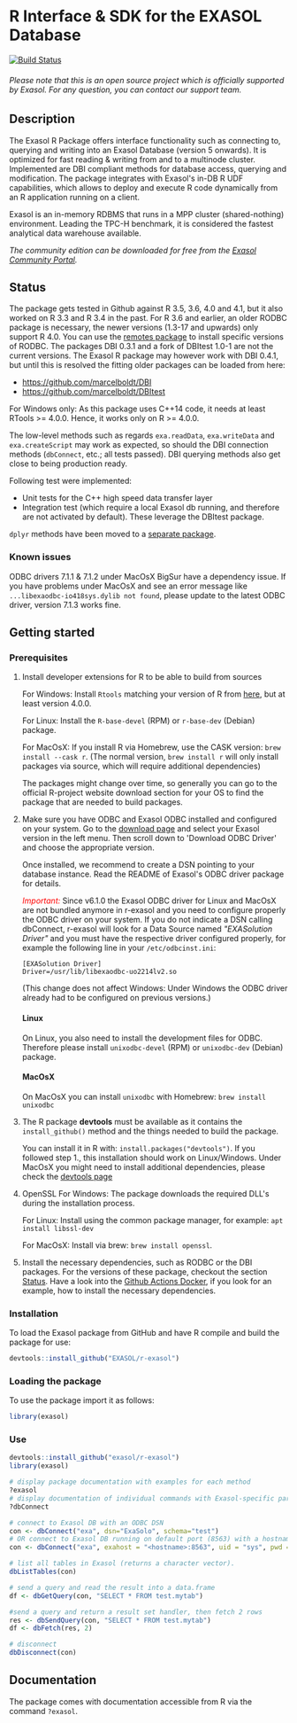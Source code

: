 # R Interface & SDK for the EXASOL Database

[![Build Status](https://github.com/exasol/r-exasol/actions/workflows/main.yml/badge.svg)](https://github.com/exasol/r-exasol)

###### Please note that this is an open source project which is officially supported by Exasol. For any question, you can contact our support team.

## Description


The Exasol R Package offers interface functionality such as connecting to, querying and writing
into an Exasol Database (version 5 onwards). It is optimized for fast reading &
writing from and to a multinode cluster. Implemented are DBI compliant methods for database access,
querying and modification. The package integrates with Exasol's in-DB R UDF capabilities, which
allows to deploy and execute R code dynamically from an R application running on a client.

Exasol is an in-memory RDBMS that runs in a MPP cluster (shared-nothing) environment.
Leading the TPC-H benchmark, it is considered the fastest analytical data warehouse available.

*The community edition can be downloaded for free from the [Exasol Community Portal](https://docs.exasol.com/get_started/communityedition.htm).*

## Status

The package gets tested in Github against R 3.5, 3.6, 4.0 and 4.1, but it also worked on R 3.3 and R 3.4 in the past. For R 3.6 and earlier, an older RODBC package is necessary, the newer versions (1.3-17 and upwards) only support R 4.0. You can use the [remotes package](https://remotes.r-lib.org/) to install specific versions of RODBC. The packages DBI 0.3.1 and a fork of DBItest 1.0-1 are not the current versions. The Exasol R package may however work with DBI 0.4.1, but until this is resolved the fitting older packages can be loaded from here:

- https://github.com/marcelboldt/DBI
- https://github.com/marcelboldt/DBItest

For Windows only: As this package uses C++14 code, it needs at least RTools >= 4.0.0. Hence, it works only on R >= 4.0.0.

The low-level methods such as regards `exa.readData`, `exa.writeData` and `exa.createScript` may work as expected, so
should the DBI connection methods (`dbConnect`, etc.; all tests passed). DBI querying methods also get close to being production ready.

Following test were implemented:
* Unit tests for the C++ high speed data transfer layer
* Integration test (which require a local Exasol db running, and therefore are not activated by default). These leverage the DBItest package.

`dplyr` methods have been moved to a [separate package](https://github.com/marcelboldt/r-exasol-dplyr).

### Known issues

ODBC drivers 7.1.1 & 7.1.2 under MacOsX BigSur have a dependency issue. If you have problems under MacOsX and see an error message like ```...libexaodbc-io418sys.dylib not found```, please update to the latest ODBC driver, version 7.1.3 works fine. 

## Getting started

### Prerequisites

1. Install developer extensions for R to be able to build from sources

   For Windows: Install `Rtools` matching your version of R from [here](https://cran.r-project.org/bin/windows/Rtools/), but at least version 4.0.0.
   
   For Linux: Install the `R-base-devel` (RPM) or `r-base-dev` (Debian) package.
   
   For MacOsX: If you install R via Homebrew, use the CASK version: ```brew install --cask r```. (The normal version, ```brew install r``` will only install packages via source, which will require additional dependencies)


   The packages might change over time, so generally you can go to the
   official R-project website download section for your OS to find the
   package that are needed to build packages.

2. Make sure you have ODBC and Exasol ODBC installed and
   configured on your system. Go to the [download page](https://docs.exasol.com/connect_exasol/drivers/odbc.htm) and select your Exasol version in the left menu. Then scroll down to 'Download ODBC Driver' and choose the appropriate version.
   
   Once installed, we recommend to create a DSN pointing to
   your database instance. Read the README of Exasol's ODBC
   driver package for details.

   <span style="color:red">*Important:*</span> Since v6.1.0 the Exasol ODBC driver for Linux and MacOsX are not bundled anymore in r-exasol and you need to 
   configure properly the ODBC driver on your system. 
   If you do not indicate a DSN calling dbConnect, r-exasol will look for a Data Source named <em>"EXASolution Driver"</em> and 
   you must have the respective driver configured properly, for example the following line in your ```/etc/odbcinst.ini```:
   ```
   [EXASolution Driver]
   Driver=/usr/lib/libexaodbc-uo2214lv2.so
   ```
   (This change does not affect Windows: Under Windows the ODBC driver already had to be configured on previous versions.) 

   #### Linux
   On Linux, you also need to install the development files for ODBC.
   Therefore please install `unixodbc-devel` (RPM) or `unixodbc-dev`
   (Debian) package.

   #### MacOsX
   On MacOsX you can install `unixodbc` with Homebrew:
   ```brew install unixodbc```

3. The R package **devtools** must be available as it contains the `install_github()` method
   and the things needed to build the package.

   You can install it in R with: ```install.packages("devtools")```.
   If you followed step 1., this installation should work on Linux/Windows.
   Under MacOsX you might need to install additional dependencies, please check the [devtools page](https://www.rdocumentation.org/packages/devtools/versions/1.13.6)


4. OpenSSL
   For Windows: The package downloads the required DLL's during the installation process.

   For Linux: Install using the common package manager, for example: ```apt install libssl-dev```

   For MacOsX: Install via brew: ```brew install openssl```.

5. Install the necessary dependencies, such as RODBC or the DBI packages. For the versions of these package, checkout the section [Status](#status). Have a look into the [Github Actions Docker](https://github.com/exasol/r-exasol/blob/main/tests/Dockerfile), if you look for an example, how to install the necessary dependencies.

   
### Installation

To load the Exasol package from GitHub and have R compile and build the package for use:
```r
devtools::install_github("EXASOL/r-exasol")
```   

### Loading the package

To use the package import it as follows:
```r
library(exasol)
```

### Use

```r
devtools::install_github("exasol/r-exasol")
library(exasol)

# display package documentation with examples for each method
?exasol
# display documentation of individual commands with Exasol-specific parameters
?dbConnect

# connect to Exasol DB with an ODBC DSN
con <- dbConnect("exa", dsn="ExaSolo", schema="test")
# OR connect to Exasol DB running on default port (8563) with a hostname, default 'sys' user and default schema ('SYS'), using an encryption channel
con <- dbConnect("exa", exahost = "<hostname>:8563", uid = "sys", pwd = "<password>", encryption = "Y")

# list all tables in Exasol (returns a character vector).
dbListTables(con)

# send a query and read the result into a data.frame
df <- dbGetQuery(con, "SELECT * FROM test.mytab")

#send a query and return a result set handler, then fetch 2 rows
res <- dbSendQuery(con, "SELECT * FROM test.mytab")
df <- dbFetch(res, 2)

# disconnect
dbDisconnect(con)
```

## Documentation

The package comes with documentation accessible from R via the command `?exasol`.
